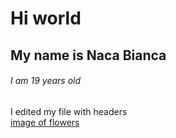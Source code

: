# Hi world
## My name is Naca Bianca
###### I am 19 years old



I edited my file with headers 
<br />
[image of flowers](https://user-images.githubusercontent.com/63699592/236506187-282f2dc3-cbcb-447c-81f4-63b127233ab9.png)
